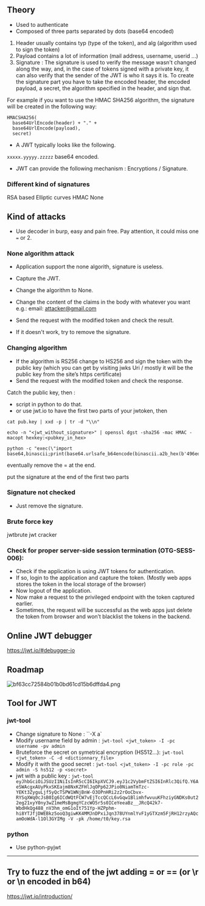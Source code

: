 ## Theory

- Used to authenticate
- Composed of three parts separated by dots (base64 encoded)
1. Header usually contains typ (type of the token), and alg (algorithm used to sign the token)
2. Payload contains a lot of information (mail address, username, userid ...)
3. Signature : The signature is used to verify the message wasn't changed along the way, and, in the case of tokens signed with a private key, it can also verify that the sender of the JWT is who it says it is. To create the signature part you have to take the encoded header, the encoded payload, a secret, the algorithm specified in the header, and sign that.

For example if you want to use the HMAC SHA256 algorithm, the signature will be created in the following way:
```
HMACSHA256(
  base64UrlEncode(header) + "." +
  base64UrlEncode(payload),
  secret)
```

- A JWT typically looks like the following.

```xxxxx.yyyyy.zzzzz``` base64 encoded.

- JWT can provide the following mechanism : Encryptions / Signature.

### Different kind of signatures

RSA based
Elliptic curves
HMAC
None

## Kind of attacks

- Use decoder in burp, easy and pain free. Pay attention, it could miss one `=` or 2.

### None algorithm attack

- Application support the none algorith, signature is useless.
- Capture the JWT.
- Change the algorithm to None.
- Change the content of the claims in the body with whatever you want e.g.: email: attacker@gmail.com
- Send the request with the modified token and check the result.

- If it doesn't work, try to remove the signature.



### Changing algorithm

- If the algorithm is RS256 change to HS256 and sign the token with the public key (which you can get by visiting jwks Uri / mostly it will be the public key from the site’s https certificate)
- Send the request with the modified token and check the response.

Catch the public key, then :
- script in python to do that.
- or use jwt.io to have the first two parts of your jwtoken, then

```
cat pub.key | xxd -p | tr -d "\\n"

echo -n "<jwt_without_signature>" | openssl dgst -sha256 -mac HMAC -macopt hexkey:<pubkey_in_hex>

python -c "exec(\"import base64,binascii;print(base64.urlsafe_b64encode(binascii.a2b_hex(b'496ed19de73419b6caaa5df35cb56ba88a9565b482338f7fcd60a462f301c239')))\")"

```

eventually remove the = at the end.

put the signature at the end of the first two parts

### Signature not checked

- Just remove the signature.

### Brute force key

jwtbrute
jwt cracker

### Check for proper server-side session termination (OTG-SESS-006):

- Check if the application is using JWT tokens for authentication.
- If so, login to the application and capture the token. (Mostly web apps stores the token in the local storage of the browser)
- Now logout of the application.
- Now make a request to the privileged endpoint with the token captured earlier.
- Sometimes, the request will be successful as the web apps just delete the token from browser and won’t blacklist the tokens in the backend.

## Online JWT debugger

https://jwt.io/#debugger-io

## Roadmap

![bf63cc72584b01b0bd61cd15b6dffda4.png](../_resources/b85e88dd7dd34d669a103a58419edc06.png)


## Tool for JWT

### jwt-tool

- Change signature to None : ``-X a`
- Modify username field by admin  : `jwt-tool <jwt_token> -I -pc username -pv admin`
- Bruteforce the secret on symetrical encryption (HS512...): `jwt-tool <jwt_token> -C -d <dictionnary_file>`
- Modify it with the good secret : `jwt-tool <jwt_token> -I -pc role -pc admin -S hs512 -p <secret>`
- jwt with a public key : `jwt-tool eyJhbGciOiJSUzI1NiIsInR5cCI6IkpXVCJ9.eyJ1c2VybmFtZSI6InRlc3QifQ.Y6AeSWAcgxAUyPkxSKEajm8NxKZFHlJqOPp62JPio0NiamTmTzc-YEKt3ZyguLjf5yQcTSPW1WNjBnW-O3OPnHRi2z2rOoCbvx-RYSqXWq0cJsB0Ig6ICdWQtFCW7vEjTccQCcL6vGqw1BlimhfwvuuKFhziyGNDKs0ut22eg21xyY0ny3wZ1meMsBgmgYCzcWO5r5s0ICeYeeaBz__JRcQ42k7-WbdHkQg488_nV3hm_omG1oIt751Yp-HZPphm-hi8YTJfjDWEBkz5ooQ3giwKK4MMJnDPxiJqn378UYnmlYvF1yGTXzm5FjRH12rzyAQcamOoWdA-l1Ol3GYIMg -V -pk /home/t0/key.rsa`

### python

- Use python-pyjwt

---

## Try to fuzz the end of the jwt adding = or == (or \r or \n encoded in b64)

https://jwt.io/introduction/


